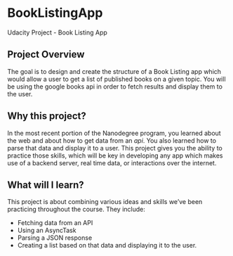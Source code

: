 # BookListingApp
Udacity Project - Book Listing App

Project Overview
----------
The goal is to design and create the structure of a Book Listing app which would allow a user to get a 
list of published books on a given topic. You will be using the google books api in order to fetch 
results and display them to the user.

Why this project?
----------
In the most recent portion of the Nanodegree program, you learned about the web and about how to get 
data from an *api*. You also learned how to parse that data and display it to a user. This project gives 
you the ability to practice those skills, which will be key in developing any app which makes use of a 
backend server, real time data, or interactions over the internet.

## What will I learn?
This project is about combining various ideas and skills we’ve been practicing throughout the course. They include:

* Fetching data from an API
* Using an AsyncTask
* Parsing a JSON response
* Creating a list based on that data and displaying it to the user.
